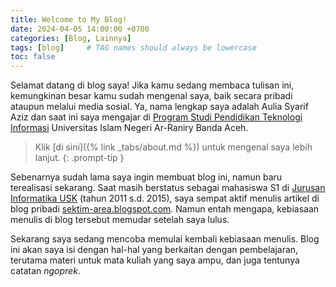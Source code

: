 ```yaml
---
title: Welcome to My Blog!
date: 2024-04-05 14:00:00 +0700
categories: [Blog, Lainnya]
tags: [blog]     # TAG names should always be lowercase
toc: false
---
```

Selamat datang di blog saya! Jika kamu sedang membaca tulisan ini, kemungkinan besar kamu sudah mengenal saya, baik secara pribadi ataupun melalui media sosial. Ya, nama lengkap saya adalah Aulia Syarif Aziz dan saat ini saya mengajar di [Program Studi Pendidikan Teknologi Informasi](https://pti.ftk.ar-raniry.ac.id/) Universitas Islam Negeri Ar-Raniry Banda Aceh.
> Klik [di sini]({% link _tabs/about.md %}) untuk mengenal saya lebih lanjut.
{: .prompt-tip }

Sebenarnya sudah lama saya ingin membuat blog ini, namun baru terealisasi sekarang. Saat masih berstatus sebagai mahasiswa S1 di [Jurusan Informatika USK](https://www.informatika.unsyiah.ac.id/) (tahun 2011 s.d. 2015), saya sempat aktif menulis artikel di blog pribadi [sektim-area.blogspot.com](https://sektim-area.blogspot.com). Namun entah mengapa, kebiasaan menulis di blog tersebut memudar setelah saya lulus.

Sekarang saya sedang mencoba memulai kembali kebiasaan menulis. Blog ini akan saya isi dengan hal-hal yang berkaitan dengan pembelajaran, terutama materi untuk mata kuliah yang saya ampu, dan juga tentunya catatan *ngoprek*.

